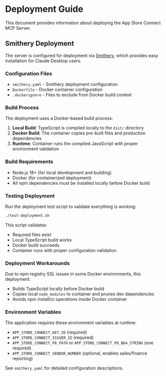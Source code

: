 # Deployment Guide

This document provides information about deploying the App Store Connect MCP Server.

## Smithery Deployment

The server is configured for deployment via [Smithery](https://smithery.ai/), which provides easy installation for Claude Desktop users.

### Configuration Files

- `smithery.yaml` - Smithery deployment configuration
- `Dockerfile` - Docker container configuration  
- `.dockerignore` - Files to exclude from Docker build context

### Build Process

The deployment uses a Docker-based build process:

1. **Local Build**: TypeScript is compiled locally to the `dist/` directory
2. **Docker Build**: The container copies pre-built files and production dependencies
3. **Runtime**: Container runs the compiled JavaScript with proper environment validation

### Build Requirements

- Node.js 18+ (for local development and building)
- Docker (for containerized deployment)
- All npm dependencies must be installed locally before Docker build

### Testing Deployment

Run the deployment test script to validate everything is working:

```bash
./test-deployment.sh
```

This script validates:
- Required files exist
- Local TypeScript build works
- Docker build succeeds
- Container runs with proper configuration validation

### Deployment Workarounds

Due to npm registry SSL issues in some Docker environments, this deployment:
- Builds TypeScript locally before Docker build
- Copies local `node_modules` to container and prunes dev dependencies
- Avoids npm install/ci operations inside Docker container

### Environment Variables

The application requires these environment variables at runtime:
- `APP_STORE_CONNECT_KEY_ID` (required)
- `APP_STORE_CONNECT_ISSUER_ID` (required)
- `APP_STORE_CONNECT_P8_PATH` or `APP_STORE_CONNECT_P8_B64_STRING` (one required)
- `APP_STORE_CONNECT_VENDOR_NUMBER` (optional, enables sales/finance reporting)

See `smithery.yaml` for detailed configuration descriptions.